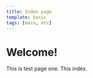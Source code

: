 ```yaml
---
title: Index page
template: basic
tags: [main, etc]
---
```

# Welcome!

This is test page one.  This index.
